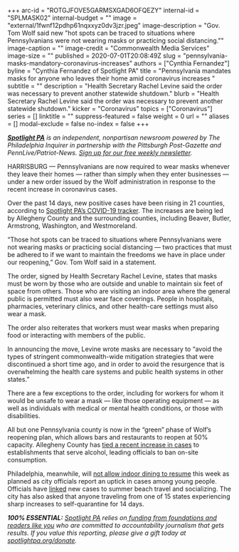 +++
arc-id = "ROTGJFOVE5GARMSXGAD6OFQEZY"
internal-id = "SPLMASK02"
internal-budget = ""
image = "external/1fwnf12pdhp61nqxxyz0dv3jzr.jpeg"
image-description = "Gov. Tom Wolf said new \"hot spots can be traced to situations where Pennsylvanians were not wearing masks or practicing social distancing.\""
image-caption = ""
image-credit = "Commonwealth Media Services"
image-size = ""
published = 2020-07-01T20:08:49Z
slug = "pennsylvania-masks-mandatory-coronavirus-increases"
authors = ["Cynthia Fernandez"]
byline = "Cynthia Fernandez of Spotlight PA"
title = "Pennsylvania mandates masks for anyone who leaves their home amid coronavirus increases "
subtitle = ""
description = "Health Secretary Rachel Levine said the order was necessary to prevent another statewide shutdown."
blurb = "Health Secretary Rachel Levine said the order was necessary to prevent another statewide shutdown."
kicker = "Coronavirus"
topics = ["Coronavirus"]
series = []
linktitle = ""
suppress-featured = false
weight = 0
url = ""
aliases = []
modal-exclude = false
no-index = false
+++

<a href="https://www.spotlightpa.org/"><i><b>Spotlight PA</b></i></a><i> is an independent, nonpartisan newsroom powered by The Philadelphia Inquirer in partnership with the Pittsburgh Post-Gazette and PennLive/Patriot-News. </i><a href="https://www.spotlightpa.org/newsletters"><i>Sign up for our free weekly newsletter</i></a><i>.</i>

HARRISBURG — Pennsylvanians are now required to wear masks whenever they leave their homes — rather than simply when they enter businesses — under a new order issued by the Wolf administration in response to the recent increase in coronavirus cases.

Over the past 14 days, new positive cases have been rising in 21 counties, according to <a href="https://www.spotlightpa.org/news/2020/03/pa-coronavirus-updates-cases-map-live-tracker/">Spotlight PA’s COVID-19 tracker</a>. The increases are being led by Allegheny County and the surrounding counties, including Beaver, Butler, Armstrong, Washington, and Westmoreland.

“Those hot spots can be traced to situations where Pennsylvanians were not wearing masks or practicing social distancing — two practices that must be adhered to if we want to maintain the freedoms we have in place under our reopening,” Gov. Tom Wolf said in a statement. 

The order, signed by Health Secretary Rachel Levine, states that masks must be worn by those who are outside and unable to maintain six feet of space from others. Those who are visiting an indoor area where the general public is permitted must also wear face coverings. People in hospitals, pharmacies, veterinary clinics, and other health-care settings must also wear a mask.

The order also reiterates that workers must wear masks when preparing food or interacting with members of the public. 

<script src="https://www.spotlightpa.org/embed.js" async></script><div data-spl-embed-version="1" data-spl-src="https://www.spotlightpa.org/embeds/donate/"></div>


In announcing the move, Levine wrote masks are necessary to “avoid the types of stringent commonwealth-wide mitigation strategies that were discontinued a short time ago, and in order to avoid the resurgence that is overwhelming the health care systems and public health systems in other states.”

There are a few exceptions to the order, including for workers for whom it would be unsafe to wear a mask — like those operating equipment — as well as individuals with medical or mental health conditions, or those with disabilities.

<script src="https://www.spotlightpa.org/embed.js" async></script><div data-spl-embed-version="1" data-spl-src="https://www.spotlightpa.org/embeds/newsletter/"></div>


All but one Pennsylvania county is now in the “green” phase of Wolf’s reopening plan, which allows bars and restaurants to reopen at 50% capacity. Allegheny County has <a href="https://pittsburgh.cbslocal.com/2020/06/29/spike-in-coronavirus-cases-linked-to-bars-not-protests/">tied a recent increase in cases</a> to establishments that serve alcohol, leading officials to ban on-site consumption.

Philadelphia, meanwhile, will <a href="https://www.inquirer.com/health/coronavirus/coronavirus-covid-19-philadelphia-indoor-dining-philly-gyms-reopening-nj-delaware-beaches-spread-20200630.html" target="_blank">not allow indoor dining to resume</a> this week as planned as city officials report an uptick in cases among young people. Officials have <a href="https://www.fox29.com/news/philadelphia-pauses-some-reopening-plans-including-indoor-dining-gyms-after-rise-in-cases">linked</a> new cases to summer beach travel and socializing. The city has also asked that anyone traveling from one of 15 states experiencing sharp increases to self-quarantine for 14 days.

<i><b>100% ESSENTIAL:</b></i> <a href="https://www.spotlightpa.org/"><i>Spotlight PA</i></a><i> relies on</i><a href="https://www.spotlightpa.org/support"><i> funding from foundations and readers like you</i></a><i> who are committed to accountability journalism that gets results. If you value this reporting, please give a gift today at </i><a href="http://spotlightpa.org/donate"><i>spotlightpa.org/donate</i></a><i>.</i>

<script src="https://www.spotlightpa.org/embed.js" async></script><div data-spl-embed-version="1" data-spl-src="https://www.spotlightpa.org/embeds/tips/?tip_text=Do%20you%20have%20a%20tip%20about%20%3Cb%3Ehow%20Pa.'s%20government%20is%20responding%20to%20the%20coronavirus%3C%2Fb%3E%3F%20Tell%20us."></div>
